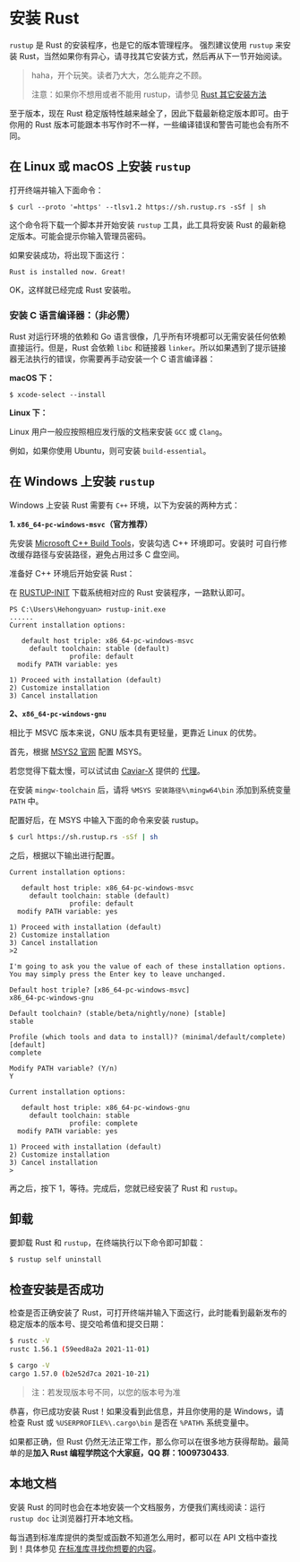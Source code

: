 # 安装 Rust

`rustup` 是 Rust 的安装程序，也是它的版本管理程序。
强烈建议使用 `rustup` 来安装 Rust，当然如果你有异心，请寻找其它安装方式，然后再从下一节开始阅读。

> haha，开个玩笑。读者乃大大，怎么能弃之不顾。
>
> 注意：如果你不想用或者不能用 rustup，请参见 [Rust 其它安装方法](https://forge.rust-lang.org/infra/other-installation-methods.html#other-rust-installation-methods)

至于版本，现在 Rust 稳定版特性越来越全了，因此下载最新稳定版本即可。由于你用的 Rust 版本可能跟本书写作时不一样，一些编译错误和警告可能也会有所不同。

## 在 Linux 或 macOS 上安装 `rustup`

打开终端并输入下面命令：

```console
$ curl --proto '=https' --tlsv1.2 https://sh.rustup.rs -sSf | sh
```

这个命令将下载一个脚本并开始安装 `rustup` 工具，此工具将安装 Rust 的最新稳定版本。可能会提示你输入管理员密码。

如果安装成功，将出现下面这行：

```text
Rust is installed now. Great!
```

OK，这样就已经完成 Rust 安装啦。

### 安装 C 语言编译器：（非必需）

Rust 对运行环境的依赖和 Go 语言很像，几乎所有环境都可以无需安装任何依赖直接运行。但是，Rust 会依赖 `libc` 和链接器 `linker`。所以如果遇到了提示链接器无法执行的错误，你需要再手动安装一个 C 语言编译器：

**macOS 下：**

```console
$ xcode-select --install
```

**Linux 下：**

Linux 用户一般应按照相应发行版的文档来安装 `GCC` 或 `Clang`。

例如，如果你使用 Ubuntu，则可安装 `build-essential`。

## 在 Windows 上安装 `rustup`

Windows 上安装 Rust 需要有 `C++` 环境，以下为安装的两种方式：

**1. `x86_64-pc-windows-msvc`（官方推荐）**

先安装 [Microsoft C++ Build Tools](https://visualstudio.microsoft.com/zh-hans/visual-cpp-build-tools/)，安装勾选 C++ 环境即可。安装时 可自行修改缓存路径与安装路径，避免占用过多 C 盘空间。

准备好 C++ 环境后开始安装 Rust：

在 [RUSTUP-INIT](https://www.rust-lang.org/learn/get-started) 下载系统相对应的 Rust 安装程序，一路默认即可。

```shell
PS C:\Users\Hehongyuan> rustup-init.exe
......
Current installation options:

   default host triple: x86_64-pc-windows-msvc
     default toolchain: stable (default)
               profile: default
  modify PATH variable: yes

1) Proceed with installation (default)
2) Customize installation
3) Cancel installation
```

**2、`x86_64-pc-windows-gnu`**

相比于 MSVC 版本来说，GNU 版本具有更轻量，更靠近 Linux 的优势。

首先，根据 [MSYS2 官网](https://www.msys2.org/) 配置 MSYS。

若您觉得下载太慢，可以试试由 [Caviar-X](https://github.com/Caviar-X) 提供的 [代理](https://github.pigeons.icu/msys2/msys2-installer/releases/download/2021-11-30/msys2-x86_64-20211130.exe)。

在安装 `mingw-toolchain` 后，请将 `%MSYS 安装路径%\mingw64\bin` 添加到系统变量 `PATH` 中。

配置好后，在 MSYS 中输入下面的命令来安装 rustup。

```bash
$ curl https://sh.rustup.rs -sSf | sh
```

之后，根据以下输出进行配置。

```text
Current installation options:

   default host triple: x86_64-pc-windows-msvc
     default toolchain: stable (default)
               profile: default
  modify PATH variable: yes

1) Proceed with installation (default)
2) Customize installation
3) Cancel installation
>2

I'm going to ask you the value of each of these installation options.
You may simply press the Enter key to leave unchanged.

Default host triple? [x86_64-pc-windows-msvc]
x86_64-pc-windows-gnu

Default toolchain? (stable/beta/nightly/none) [stable]
stable

Profile (which tools and data to install)? (minimal/default/complete) [default]
complete

Modify PATH variable? (Y/n)
Y

Current installation options:

   default host triple: x86_64-pc-windows-gnu
     default toolchain: stable
               profile: complete
  modify PATH variable: yes

1) Proceed with installation (default)
2) Customize installation
3) Cancel installation
>
```

再之后，按下 1，等待。完成后，您就已经安装了 Rust 和 `rustup`。

## 卸载

要卸载 Rust 和 `rustup`，在终端执行以下命令即可卸载：

```bash
$ rustup self uninstall
```

## 检查安装是否成功

检查是否正确安装了 Rust，可打开终端并输入下面这行，此时能看到最新发布的稳定版本的版本号、提交哈希值和提交日期：

```bash
$ rustc -V
rustc 1.56.1 (59eed8a2a 2021-11-01)

$ cargo -V
cargo 1.57.0 (b2e52d7ca 2021-10-21)
```

> 注：若发现版本号不同，以您的版本号为准

恭喜，你已成功安装 Rust！如果没看到此信息，并且你使用的是 Windows，请检查 Rust 或 `%USERPROFILE%\.cargo\bin` 是否在 `%PATH%` 系统变量中。

如果都正确，但 Rust 仍然无法正常工作，那么你可以在很多地方获得帮助。最简单的是**加入 Rust 编程学院这个大家庭，QQ 群：1009730433**.

## 本地文档

安装 Rust 的同时也会在本地安装一个文档服务，方便我们离线阅读：运行 `rustup doc` 让浏览器打开本地文档。

每当遇到标准库提供的类型或函数不知道怎么用时，都可以在 API 文档中查找到！具体参见 [在标准库寻找你想要的内容](std/search.md)。
